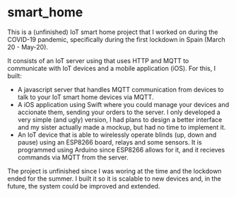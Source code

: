 # smart_home
This is a (unfinished) IoT smart home project that I worked on during the COVID-19 pandemic, specifically during the first lockdown in Spain (March 20 - May-20).

It consists of an IoT server using that uses HTTP and MQTT to communicate with IoT devices and a mobile application (iOS). For this, I built:
- A javascript server that handles MQTT communication from devices to talk to your IoT smart home devices via MQTT.
- A iOS application using Swift where you could manage your devices and accionate them, sending your orders to the server. I only developed a very simple (and ugly) version, I had plans to design a better interface and my sister actually made a mockup, but had no time to implement it.
- An IoT device that is able to wirelessly operate blinds (up, down and pause) using an ESP8266 board, relays and some sensors. It is programmed using Arduino since ESP8266 allows for it, and it recieves commands via MQTT from the server.

The project is unfinished since I was woring at the time and the lockdown ended for the summer. I built it so it is scalable to new devices and, in the future, the system could be improved and extended.  


